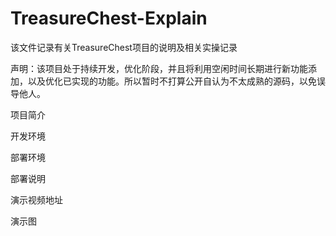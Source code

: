 # TreasureChest-Explain
该文件记录有关TreasureChest项目的说明及相关实操记录

声明：该项目处于持续开发，优化阶段，并且将利用空闲时间长期进行新功能添加，以及优化已实现的功能。所以暂时不打算公开自认为不太成熟的源码，以免误导他人。

项目简介

开发环境

部署环境

部署说明

演示视频地址

演示图
